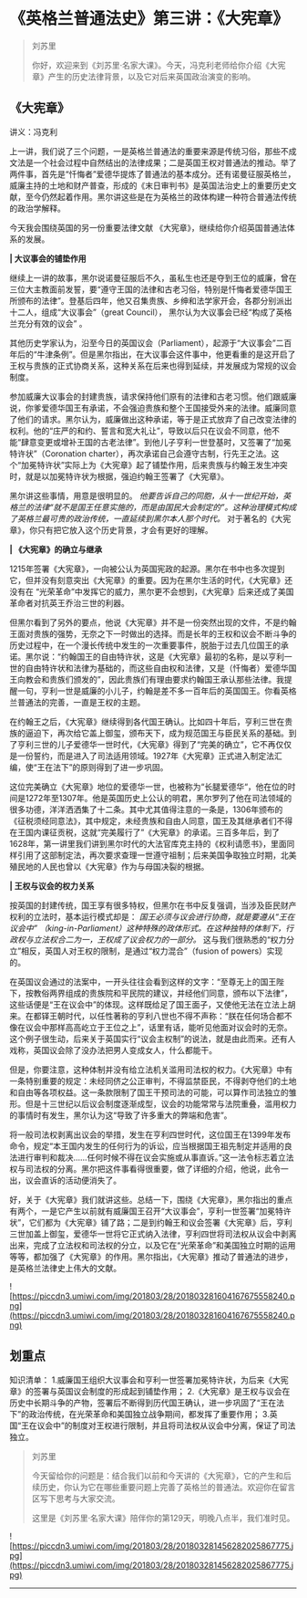 # 《英格兰普通法史》第三讲：《大宪章》

> 刘苏里
> 
> 你好，欢迎来到《刘苏里·名家大课》。今天，冯克利老师给你介绍《大宪章》产生的历史法律背景，以及它对后来英国政治演变的影响。

## 《大宪章》

讲义：冯克利

上一讲，我们说了三个问题，一是英格兰普通法的重要来源是传统习俗，那些不成文法是一个社会过程中自然结出的法律成果；二是英国王权对普通法的推动。举了两件事，首先是“忏悔者”爱德华提炼了普通法的基本成分。还有诺曼征服英格兰，威廉主持的土地和财产普查，形成的《末日审判书》是英国法治史上的重要历史文献，至今仍然起着作用。黑尔讲这些是在为英格兰的政体构建一种符合普通法传统的政治学解释。

今天我会围绕英国的另一份重要法律文献 《大宪章》，继续给你介绍英国普通法体系的发展。

 **| 大议事会的铺垫作用**

继续上一讲的故事，黑尔说诺曼征服后不久，虽私生也还是夺到王位的威廉，曾在三位大主教面前发誓，要“遵守王国的法律和古老习俗，特别是忏悔者爱德华国王所颁布的法律”。登基后四年，他又召集贵族、乡绅和法学家开会，各郡分别派出十二人，组成“大议事会”（great Council）， 黑尔认为大议事会已经“构成了英格兰充分有效的议会” 。

其他历史学家认为，沿至今日的英国议会（Parliament），起源于“大议事会”二百年后的“牛津条例”。但是黑尔指出，在大议事会这件事中，他更看重的是这开启了王权与贵族的正式协商关系，这种关系在后来也得到延续，并发展成为常规的议会制度。

参加威廉大议事会的封建贵族，请求保持他们原有的法律和古老习惯。他们跟威廉说，你爹爱德华国王有承诺，不会强迫贵族和整个王国接受外来的法律。威廉同意了他们的请求。黑尔认为，威廉做出这种承诺，等于是正式放弃了自己改变法律的权利。他的“庄严的和约、誓言和宽大礼让”，导致以后只在议会不同意，他不能“肆意变更或增补王国的古老法律”。到他儿子亨利一世登基时，又签署了“加冕特许状”（Coronation charter），再次承诺自己会遵守古制，行先王之法。这个“加冕特许状”实际上为《大宪章》起了铺垫作用，后来贵族与约翰王发生冲突时，就是以加冕特许状为根据，强迫约翰王签署了《大宪章》。

黑尔讲这些事情，用意是很明显的。 *他要告诉自己的同胞，从十一世纪开始，英格兰的法律“就不是国王任意实施的，而是由国民大会制定的”。这种治理模式构成了英格兰最可贵的政治传统，一直延续到黑尔本人那个时代。* 对于著名的《大宪章》，你只有把它放入这个历史背景，才会有更好的理解。

 **| 《大宪章》的确立与继承**

1215年签署《大宪章》，一向被公认为英国宪政的起源。黑尔在书中也多次提到它，但并没有刻意突出《大宪章》的重要。因为在黑尔生活的时代，《大宪章》还没有在 “光荣革命”中发挥它的威力，黑尔更不会想到，《大宪章》后来还成了美国革命者对抗英王乔治三世的利器。

但黑尔看到了另外的要点，他说《大宪章》并不是一份突然出现的文件，不是约翰王面对贵族的强势，无奈之下一时做出的选择。而是长年的王权和议会不断斗争的历史过程中，在一个漫长传统中发生的一次重要事件，脱胎于过去几位国王的承诺。黑尔说：“约翰国王的自由特许状，这是《大宪章》最初的名称，是以亨利一世的自由特许状和法律为基础的，而这些自由权和法律，又是（忏悔者）爱德华国王向教会和贵族们颁发的”，因此贵族们有理由要求约翰国王承认那些法律。我提醒一句，亨利一世是威廉的小儿子，约翰是差不多一百年后的英国国王。你看英格兰普通法的完善，一直是王权的主题。

在约翰王之后，《大宪章》继续得到各代国王确认。比如四十年后，亨利三世在贵族的逼迫下，再次给它盖上御玺，颁布天下，成为规范国王与臣民关系的基础。到了亨利三世的儿子爱德华一世时代，《大宪章》得到了“完美的确立”，它不再仅仅是一份誓约，而是进入了司法适用领域。1927年《大宪章》正式进入制定法汇编，使“王在法下”的原则得到了进一步巩固。

这位完美确立《大宪章》地位的爱德华一世，也被称为“长腿爱德华“，他在位的时间是1272年至1307年。他是英国历史上公认的明君，黑尔罗列了他在司法领域的很多功德，洋洋洒洒集了十二条。其中尤其值得注意的一条是，1306年颁布的《征税须经同意法》，其中规定，未经贵族和自由人同意，国王及其继承者们不得在王国内课征贡税，这就“完美履行了”《大宪章》的承诺。三百多年后，到了1628年，第一讲里我们讲到黑尔时代的大法官库克主持的《权利请愿书》，里面同样引用了这部制定法，再次要求查理一世遵守祖制；后来美国争取独立时期，北美殖民地的人民也曾以《大宪章》作为与母国决裂的根据。

 **| 王权与议会的权力关系**

按英国的封建传统，国王享有很多特权，但黑尔在书中反复强调，当涉及臣民财产权利的立法时，基本运行模式却是： *国王必须与议会进行协商，就是要遵从“王在议会中” （king-in-Parliament）这种特殊的政体形式。在这种独特的体制下，行政权与立法权合二为一，王权成了议会权力的一部分。* 这与我们很熟悉的“权力分立”相反，英国人对王权的限制，是通过“权力混合”（fusion of powers）实现的。

在英国议会通过的法案中，一开头往往会看到这样的文字：“至尊无上的国王陛下，按教俗两界组成的贵族院和平民院的建议，并经他们同意，颁布以下法律”，这些话便是“王在议会中”的体现。这样既给足了国王面子，又使他无法在立法上胡来。在都铎王朝时代，以任性著称的亨利八世也不得不声称：“朕在任何场合都不像在议会中那样高高屹立于王位之上”，话里有话，能听见他面对议会时的无奈。这个例子很生动，后来关于英国实行“议会主权制”的说法，就是由此而来。还有人戏称，英国议会除了没办法把男人变成女人，什么都能干。

但是，你要注意，这种体制并没有给立法机关滥用司法权的权力。《大宪章》中有一条特别重要的规定：未经同侪之公正审判，不得监禁臣民，不得剥夺他们的土地和自由等各项权益。这一条款限制了国王干预司法的可能，可以算作司法独立的雏形。但是十三世纪以后议会制度逐渐成型，议会的功能常常与法院重叠，滥用权力的事情时有发生，黑尔认为这“导致了许多重大的弊端和危害”。

将一般司法权剥离出议会的举措，发生在亨利四世时代，这位国王在1399年发布命令，规定“本王国内发生的任何行为的诉讼，应当根据国王祖先制定并适用的良法进行审判和裁决……任何时候不得在议会实施或从事直诉。”这一法令标志着立法权与司法权的分离。黑尔把这件事看得很重要，做了详细的介绍，他说，此令一出，议会直诉的活动便消失了。

好，关于《大宪章》我们就讲这些。总结一下，围绕《大宪章》，黑尔指出的重点有两个，一是它产生以前就有威廉国王召开“大议事会”，亨利一世签署“加冕特许状”，它们都为《大宪章》铺了路；二是到约翰王和议会签署《大宪章》后，亨利三世加盖上御玺，爱德华一世将它正式纳入法律，亨利四世将司法权从议会中剥离出来，完成了立法权和司法权的分立，以及它在“光荣革命”和美国独立时期的运用等等，都加强了《大宪章》的作用。黑尔指出，《大宪章》推动了普通法的进步，是英格兰法律史上伟大的文献。

![https://piccdn3.umiwi.com/img/201803/28/201803281604167675558240.png](https://piccdn3.umiwi.com/img/201803/28/201803281604167675558240.png)

## 划重点

知识清单：
1.威廉国王组织大议事会和亨利一世签署加冕特许状，为后来《大宪章》的签署与英国议会制度的形成起到铺垫作用；
2.《大宪章》是王权与议会在历史中长期斗争的产物，签署后不断得到历代国王确认，进一步巩固了“王在法下”的政治传统，在光荣革命和美国独立战争期间，都发挥了重要作用；
3.英国“王在议会中”的制度对王权进行限制，并且将司法权从议会中分离，保证了司法独立。

> 刘苏里
> 
> 今天留给你的问题是：结合我们以前和今天讲的《大宪章》，它的产生和后续历史，你认为它在哪些重要问题上完善了英格兰的普通法。欢迎你在留言区写下思考与大家交流。
> 
> 这里是《刘苏里·名家大课》陪伴你的第129天，明晚八点半，我们准时见。

![https://piccdn3.umiwi.com/img/201803/28/201803281456282025867775.jpg](https://piccdn3.umiwi.com/img/201803/28/201803281456282025867775.jpg)

---
